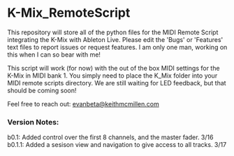 # K-Mix_RemoteScript
This repository will store all of the python files for the MIDI Remote Script integrating the K-Mix with Ableton Live. Please edit the 'Bugs' or 'Features' text files to report issues or request features. I am only one man, working on this when I can so bear with me! 

This script will work (for now) with the out of the box MIDI settings for the K-Mix in MIDI bank 1. You simply need to place the K_Mix folder into your MIDI remote scripts directory. We are still waiting for LED feedback, but that should be coming soon!

Feel free to reach out: evanbeta@keithmcmillen.com

### Version Notes: 

b0.1: Added control over the first 8 channels, and the master fader. 3/16
b0.1.1: Added a sesison view and navigation to give access to all tracks. 3/17
